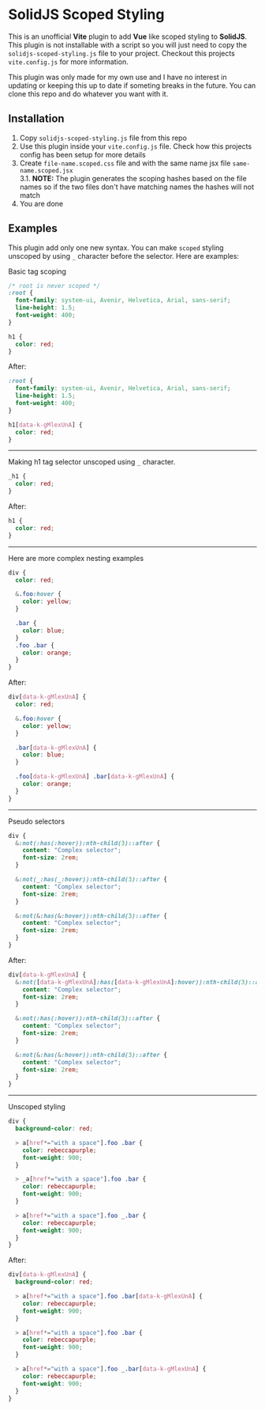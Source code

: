 
# SolidJS Scoped Styling

This is an unofficial **Vite** plugin to add **Vue** like scoped styling to **SolidJS**. This plugin is not installable with a script so you will just need to copy the `solidjs-scoped-styling.js` file to your project. Checkout this projects `vite.config.js` for more information.

This plugin was only made for my own use and I have no interest in updating or keeping this up to date if someting breaks in the future. You can clone this repo and do whatever you want with it.

## Installation

1. Copy `solidjs-scoped-styling.js` file from this repo
2. Use this plugin inside your `vite.config.js` file. Check how this projects config has been setup for more details
3. Create `file-name.scoped.css` file and with the same name jsx file `same-name.scoped.jsx`  
  3.1. **NOTE:** The plugin generates the scoping hashes based on the file names so if the two files don't have matching names the hashes will not match
4. You are done

## Examples

This plugin add only one new syntax. You can make `scoped` styling unscoped by using `_` character before the selector. Here are examples:

Basic tag scoping

```css
/* root is never scoped */
:root {
  font-family: system-ui, Avenir, Helvetica, Arial, sans-serif;
  line-height: 1.5;
  font-weight: 400;
}

h1 {
  color: red;
}
```

After:

```css
:root {
  font-family: system-ui, Avenir, Helvetica, Arial, sans-serif;
  line-height: 1.5;
  font-weight: 400;
}

h1[data-k-gMlexUnA] {
  color: red;
}
```

---

Making h1 tag selector unscoped using `_` character.

```css
_h1 {
  color: red;
}
```

After:

```css
h1 {
  color: red;
}
```

---

Here are more complex nesting examples

```css
div {
  color: red;

  &.foo:hover {
    color: yellow;
  }

  .bar {
    color: blue;
  }
  .foo .bar {
    color: orange;
  }
}
```

After:

```css
div[data-k-gMlexUnA] {
  color: red;

  &.foo:hover {
    color: yellow;
  }

  .bar[data-k-gMlexUnA] {
    color: blue;
  }

  .foo[data-k-gMlexUnA] .bar[data-k-gMlexUnA] {
    color: orange;
  }
}
```

---

Pseudo selectors

```css
div {
  &:not(:has(:hover)):nth-child(3)::after {
    content: "Complex selector";
    font-size: 2rem;
  }

  &:not(_:has(_:hover)):nth-child(3)::after {
    content: "Complex selector";
    font-size: 2rem;
  }

  &:not(&:has(&:hover)):nth-child(3)::after {
    content: "Complex selector";
    font-size: 2rem;
  }
}
```

After:

```css
div[data-k-gMlexUnA] {
  &:not([data-k-gMlexUnA]:has([data-k-gMlexUnA]:hover)):nth-child(3)::after {
    content: "Complex selector";
    font-size: 2rem;
  }

  &:not(:has(:hover)):nth-child(3)::after {
    content: "Complex selector";
    font-size: 2rem;
  }

  &:not(&:has(&:hover)):nth-child(3)::after {
    content: "Complex selector";
    font-size: 2rem;
  }
}
```

---

Unscoped styling

```css
div {
  background-color: red;

  > a[href*="with a space"].foo .bar {
    color: rebeccapurple;
    font-weight: 900;
  }

  > _a[href*="with a space"].foo .bar {
    color: rebeccapurple;
    font-weight: 900;
  }

  > a[href*="with a space"].foo _.bar {
    color: rebeccapurple;
    font-weight: 900;
  }
}
```

After:

```css
div[data-k-gMlexUnA] {
  background-color: red;

  > a[href*="with a space"].foo .bar[data-k-gMlexUnA] {
    color: rebeccapurple;
    font-weight: 900;
  }

  > a[href*="with a space"].foo .bar {
    color: rebeccapurple;
    font-weight: 900;
  }

  > a[href*="with a space"].foo _.bar[data-k-gMlexUnA] {
    color: rebeccapurple;
    font-weight: 900;
  }
}
```
